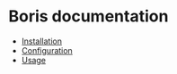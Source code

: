 # Boris documentation

- [Installation](installation.md)
- [Configuration](configuration.md)
- [Usage](usage.md)
